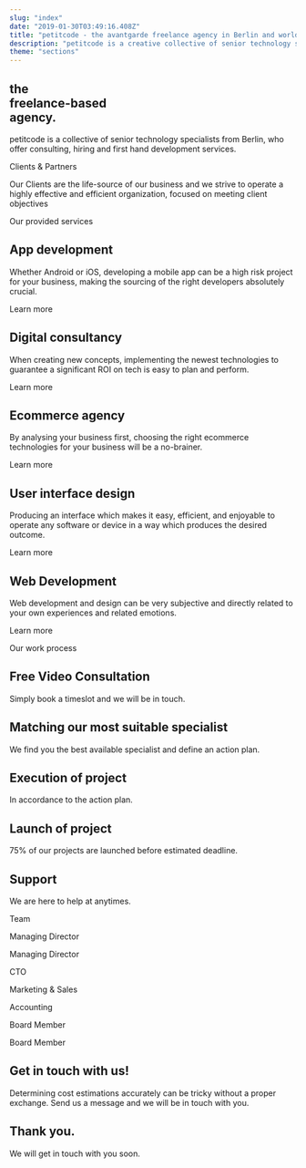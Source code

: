 ```yaml
---
slug: "index"
date: "2019-01-30T03:49:16.408Z"
title: "petitcode - the avantgarde freelance agency in Berlin and worldwide"
description: "petitcode is a creative collective of senior technology specialists. We only offer the best."
theme: "sections"
---
```


<Sections>
<Section video="server-room.mp4">
<SectionContent>

# the <br/> freelance-based <br/> agency.

</SectionContent>
</Section>
<Section>
<SectionContent>

<KnockoutText>petitcode is a collective of senior technology specialists from Berlin, who offer consulting, hiring and first hand development services. </KnockoutText>
</SectionContent>
</Section>
<Section>
<SectionContent>
<KnockoutText>Clients & Partners</KnockoutText>

Our Clients are the life-source of our business and we strive to operate a highly effective and efficient organization, focused on meeting client objectives

<Grid minWidth="120px">

<GridImage maxWidth="150px" alt="Infologis" image="infologis.svg" />

<GridImage maxWidth="150px" alt="Treatwell" image="treatwell-logo.svg" />

<GridImage maxWidth="150px" alt="leAD" image="lead.svg" />

<GridImage maxWidth="150px" alt="Find Some Buddy" image="FSB.svg" />

<GridImage maxWidth="150px" alt="Hashfox" image="hashfox.svg" />

<GridImage maxWidth="150px" alt="CampusSpeicher" image="campusspeicher.svg" />

</Grid>
</SectionContent>
</Section>
<Section>
<SectionContent>

<KnockoutText> Our provided services </KnockoutText>

<Grid minWidth="300px">

<Card>
<Link className="nohover" humanId="app-development">
  <CardImage image="development.svg" />
</Link>
<CardContent>
<h2><Link humanId="app-development">App development</Link></h2>

Whether Android or iOS, developing a mobile app can be a high risk project for your business, making the sourcing of the right developers absolutely crucial.

<Link humanId="app-development">Learn more</Link>

</CardContent>
</Card>

<Card>
<Link className="nohover" humanId="digital-consultancy">
  <CardImage image="therapist.svg" />
</Link>
<CardContent>
<h2><Link humanId="digital-consultancy">Digital consultancy</Link></h2>

When creating new concepts, implementing the newest technologies to guarantee a significant ROI on tech is easy to plan and perform.

<Link humanId="digital-consultancy">Learn more</Link>

</CardContent>
</Card>

<Card>
<Link className="nohover" humanId="ecommerce-agency">
  <CardImage image="online-shop.svg" />
</Link>
<CardContent>
<h2><Link humanId="ecommerce-agency">Ecommerce agency</Link></h2>

By analysing your business first, choosing the right ecommerce technologies for your business will be a no-brainer.

<Link humanId="ecommerce-agency">Learn more</Link>

</CardContent>
</Card>

<Card>
<Link className="nohover" humanId="user-interface-design">
  <CardImage image="graphic-design.svg" />
</Link>
<CardContent>
<h2><Link humanId="user-interface-design">User interface design</Link></h2>

Producing an interface which makes it easy, efficient, and enjoyable to operate any software or device in a way which produces the desired outcome.

<Link humanId="user-interface-design">Learn more</Link>

</CardContent>
</Card>

<Card>
<Link className="nohover" humanId="web-agency">
  <CardImage image="app-development.svg" />
</Link>
<CardContent>
<h2><Link humanId="web-agency">Web Development</Link></h2>

Web development and design can be very subjective and directly related to your own experiences and related emotions.

<Link humanId="web-agency">Learn more</Link>

</CardContent>
</Card>

</Grid>
</SectionContent>
</Section>
<Section>
<SectionContent>

<KnockoutText> Our work process </KnockoutText>

<Timeline>
<TimelineEntry>

## Free Video Consultation

Simply book a timeslot and we will be in touch.

</TimelineEntry>
<TimelineEntry>

## Matching our most suitable specialist

We find you the best available specialist and define an action plan.

</TimelineEntry>
<TimelineEntry>

## Execution of project

In accordance to the action plan.

</TimelineEntry>
<TimelineEntry>

## Launch of project

75% of our projects are launched before estimated deadline.

</TimelineEntry>
<TimelineEntry>

## Support

We are here to help at anytimes.

</TimelineEntry>
</Timeline>
</SectionContent>
</Section>
<Section>
<SectionContent>

<KnockoutText> Team </KnockoutText>

<Grid>

<Person name="Sebastian Melz" image="seb-square.jpg">

Managing Director

</Person>
<Person name="Axel Stett" image="axel-square.jpg">

Managing Director

</Person>
<Person name="Ottavio Braun" image="ottavio-braun.jpg">

CTO

</Person>
<Person name="Guy de Macedo Behrndt" image="guy-square.jpg">

Marketing & Sales

</Person>
<Person name="Lukas Polakowski" image="lukas-square.jpg">

Accounting

</Person>
<Person name="Bernadette Zawal-Pfeil" image="bernadette-square.jpg">

Board Member

</Person>
<Person name="Hubert Pfeil" image="hubert-square.jpg">

Board Member

</Person>

</Grid>
</SectionContent>
</Section>
<Section inverted scrollId="contact">
<SectionContent>
<ClientForm scrollTo="contact">
<FormIntro>

# Get in touch with us!

Determining cost estimations accurately can be tricky without a proper exchange. Send us a message and we will be in touch with you.

</FormIntro>
<FormSuccess>

# Thank you.

We will get in touch with you soon.

</FormSuccess>
</ClientForm>
</SectionContent>
</Section>
</Sections>
